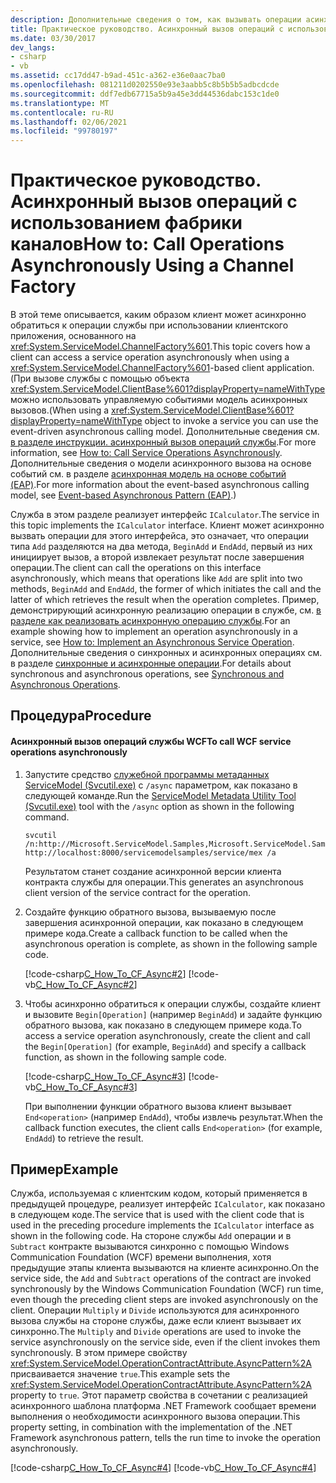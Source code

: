 ```yaml
---
description: Дополнительные сведения о том, как вызывать операции асинхронно с помощью фабрики каналов.
title: Практическое руководство. Асинхронный вызов операций с использованием фабрики каналов
ms.date: 03/30/2017
dev_langs:
- csharp
- vb
ms.assetid: cc17dd47-b9ad-451c-a362-e36e0aac7ba0
ms.openlocfilehash: 081211d0202550e93e3aabb5c8b5b5b5adbcdcde
ms.sourcegitcommit: ddf7edb67715a5b9a45e3dd44536dabc153c1de0
ms.translationtype: MT
ms.contentlocale: ru-RU
ms.lasthandoff: 02/06/2021
ms.locfileid: "99780197"
---
```

# <a name="how-to-call-operations-asynchronously-using-a-channel-factory"></a><span data-ttu-id="9826f-103">Практическое руководство. Асинхронный вызов операций с использованием фабрики каналов</span><span class="sxs-lookup"><span data-stu-id="9826f-103">How to: Call Operations Asynchronously Using a Channel Factory</span></span>

<span data-ttu-id="9826f-104">В этой теме описывается, каким образом клиент может асинхронно обратиться к операции службы при использовании клиентского приложения, основанного на <xref:System.ServiceModel.ChannelFactory%601>.</span><span class="sxs-lookup"><span data-stu-id="9826f-104">This topic covers how a client can access a service operation asynchronously when using a <xref:System.ServiceModel.ChannelFactory%601>-based client application.</span></span> <span data-ttu-id="9826f-105">(При вызове службы с помощью объекта <xref:System.ServiceModel.ClientBase%601?displayProperty=nameWithType> можно использовать управляемую событиями модель асинхронных вызовов.</span><span class="sxs-lookup"><span data-stu-id="9826f-105">(When using a <xref:System.ServiceModel.ClientBase%601?displayProperty=nameWithType> object to invoke a service you can use the event-driven asynchronous calling model.</span></span> <span data-ttu-id="9826f-106">Дополнительные сведения см. [в разделе инструкции. асинхронный вызов операций службы](how-to-call-wcf-service-operations-asynchronously.md).</span><span class="sxs-lookup"><span data-stu-id="9826f-106">For more information, see [How to: Call Service Operations Asynchronously](how-to-call-wcf-service-operations-asynchronously.md).</span></span> <span data-ttu-id="9826f-107">Дополнительные сведения о модели асинхронного вызова на основе событий см. в разделе [асинхронная модель на основе событий (EAP)](../../../standard/asynchronous-programming-patterns/event-based-asynchronous-pattern-eap.md).</span><span class="sxs-lookup"><span data-stu-id="9826f-107">For more information about the event-based asynchronous calling model, see [Event-based Asynchronous Pattern (EAP)](../../../standard/asynchronous-programming-patterns/event-based-asynchronous-pattern-eap.md).)</span></span>  
  
 <span data-ttu-id="9826f-108">Служба в этом разделе реализует интерфейс `ICalculator`.</span><span class="sxs-lookup"><span data-stu-id="9826f-108">The service in this topic implements the `ICalculator` interface.</span></span> <span data-ttu-id="9826f-109">Клиент может асинхронно вызвать операции для этого интерфейса, это означает, что операции типа `Add` разделяются на два метода, `BeginAdd` и `EndAdd`, первый из них инициирует вызов, а второй извлекает результат после завершения операции.</span><span class="sxs-lookup"><span data-stu-id="9826f-109">The client can call the operations on this interface asynchronously, which means that operations like `Add` are split into two methods, `BeginAdd` and `EndAdd`, the former of which initiates the call and the latter of which retrieves the result when the operation completes.</span></span> <span data-ttu-id="9826f-110">Пример, демонстрирующий асинхронную реализацию операции в службе, см. [в разделе как реализовать асинхронную операцию службы](../how-to-implement-an-asynchronous-service-operation.md).</span><span class="sxs-lookup"><span data-stu-id="9826f-110">For an example showing how to implement an operation asynchronously in a service, see [How to: Implement an Asynchronous Service Operation](../how-to-implement-an-asynchronous-service-operation.md).</span></span> <span data-ttu-id="9826f-111">Дополнительные сведения о синхронных и асинхронных операциях см. в разделе [синхронные и асинхронные операции](../synchronous-and-asynchronous-operations.md).</span><span class="sxs-lookup"><span data-stu-id="9826f-111">For details about synchronous and asynchronous operations, see [Synchronous and Asynchronous Operations](../synchronous-and-asynchronous-operations.md).</span></span>  
  
## <a name="procedure"></a><span data-ttu-id="9826f-112">Процедура</span><span class="sxs-lookup"><span data-stu-id="9826f-112">Procedure</span></span>  
  
#### <a name="to-call-wcf-service-operations-asynchronously"></a><span data-ttu-id="9826f-113">Асинхронный вызов операций службы WCF</span><span class="sxs-lookup"><span data-stu-id="9826f-113">To call WCF service operations asynchronously</span></span>  
  
1. <span data-ttu-id="9826f-114">Запустите средство [служебной программы метаданных ServiceModel (Svcutil.exe)](../servicemodel-metadata-utility-tool-svcutil-exe.md) с `/async` параметром, как показано в следующей команде.</span><span class="sxs-lookup"><span data-stu-id="9826f-114">Run the [ServiceModel Metadata Utility Tool (Svcutil.exe)](../servicemodel-metadata-utility-tool-svcutil-exe.md) tool with the `/async` option as shown in the following command.</span></span>  
  
    ```console
    svcutil /n:http://Microsoft.ServiceModel.Samples,Microsoft.ServiceModel.Samples http://localhost:8000/servicemodelsamples/service/mex /a  
    ```  
  
     <span data-ttu-id="9826f-115">Результатом станет создание асинхронной версии клиента контракта службы для операции.</span><span class="sxs-lookup"><span data-stu-id="9826f-115">This generates an asynchronous client version of the service contract for the operation.</span></span>  
  
2. <span data-ttu-id="9826f-116">Создайте функцию обратного вызова, вызываемую после завершения асинхронной операции, как показано в следующем примере кода.</span><span class="sxs-lookup"><span data-stu-id="9826f-116">Create a callback function to be called when the asynchronous operation is complete, as shown in the following sample code.</span></span>  
  
     [!code-csharp[C_How_To_CF_Async#2](../../../../samples/snippets/csharp/VS_Snippets_CFX/c_how_to_cf_async/cs/client.cs#2)]
     [!code-vb[C_How_To_CF_Async#2](../../../../samples/snippets/visualbasic/VS_Snippets_CFX/c_how_to_cf_async/vb/client.vb#2)]  
  
3. <span data-ttu-id="9826f-117">Чтобы асинхронно обратиться к операции службы, создайте клиент и вызовите `Begin[Operation]` (например `BeginAdd`) и задайте функцию обратного вызова, как показано в следующем примере кода.</span><span class="sxs-lookup"><span data-stu-id="9826f-117">To access a service operation asynchronously, create the client and call the `Begin[Operation]` (for example, `BeginAdd`) and specify a callback function, as shown in the following sample code.</span></span>  
  
     [!code-csharp[C_How_To_CF_Async#3](../../../../samples/snippets/csharp/VS_Snippets_CFX/c_how_to_cf_async/cs/client.cs#3)]
     [!code-vb[C_How_To_CF_Async#3](../../../../samples/snippets/visualbasic/VS_Snippets_CFX/c_how_to_cf_async/vb/client.vb#3)]  
  
     <span data-ttu-id="9826f-118">При выполнении функции обратного вызова клиент вызывает `End<operation>` (например `EndAdd`), чтобы извлечь результат.</span><span class="sxs-lookup"><span data-stu-id="9826f-118">When the callback function executes, the client calls `End<operation>` (for example, `EndAdd`) to retrieve the result.</span></span>  
  
## <a name="example"></a><span data-ttu-id="9826f-119">Пример</span><span class="sxs-lookup"><span data-stu-id="9826f-119">Example</span></span>  

 <span data-ttu-id="9826f-120">Служба, используемая с клиентским кодом, который применяется в предыдущей процедуре, реализует интерфейс `ICalculator`, как показано в следующем коде.</span><span class="sxs-lookup"><span data-stu-id="9826f-120">The service that is used with the client code that is used in the preceding procedure implements the `ICalculator` interface as shown in the following code.</span></span> <span data-ttu-id="9826f-121">На стороне службы `Add` операции и в `Subtract` контракте вызываются синхронно с помощью Windows Communication Foundation (WCF) времени выполнения, хотя предыдущие этапы клиента вызываются на клиенте асинхронно.</span><span class="sxs-lookup"><span data-stu-id="9826f-121">On the service side, the `Add` and `Subtract` operations of the contract are invoked synchronously by the Windows Communication Foundation (WCF) run time, even though the preceding client steps are invoked asynchronously on the client.</span></span> <span data-ttu-id="9826f-122">Операции `Multiply` и `Divide` используются для асинхронного вызова службы на стороне службы, даже если клиент вызывает их синхронно.</span><span class="sxs-lookup"><span data-stu-id="9826f-122">The `Multiply` and `Divide` operations are used to invoke the service asynchronously on the service side, even if the client invokes them synchronously.</span></span> <span data-ttu-id="9826f-123">В этом примере свойству <xref:System.ServiceModel.OperationContractAttribute.AsyncPattern%2A> присваивается значение `true`.</span><span class="sxs-lookup"><span data-stu-id="9826f-123">This example sets the <xref:System.ServiceModel.OperationContractAttribute.AsyncPattern%2A> property to `true`.</span></span> <span data-ttu-id="9826f-124">Этот параметр свойства в сочетании с реализацией асинхронного шаблона платформа .NET Framework сообщает времени выполнения о необходимости асинхронного вызова операции.</span><span class="sxs-lookup"><span data-stu-id="9826f-124">This property setting, in combination with the implementation of the .NET Framework asynchronous pattern, tells the run time to invoke the operation asynchronously.</span></span>  
  
 [!code-csharp[C_How_To_CF_Async#4](../../../../samples/snippets/csharp/VS_Snippets_CFX/c_how_to_cf_async/cs/service.cs#4)]
 [!code-vb[C_How_To_CF_Async#4](../../../../samples/snippets/visualbasic/VS_Snippets_CFX/c_how_to_cf_async/vb/service.vb#4)]  
